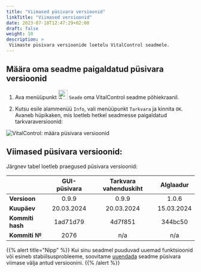 ```yaml
---
title: "Viimased püsivara versioonid"
linkTitle: "Viimased versioonid"
date: 2023-07-18T12:47:29+02:00
draft: false
weight: 10
description: >
 Viimaste püsivara versioonide loetelu VitalControl seadmele.
---
```


## Määra oma seadme paigaldatud püsivara versioonid

1. Ava menüüpunkt <img src="/icons/device.svg" width="25" align="bottom" alt="Seade" /> `Seade` oma VitalControl seadme põhiekraanil.

2. Kutsu esile alammenüü `Info`, vali menüüpunkt `Tarkvara` ja kinnita `OK`. Avaneb hüpikaken, mis loetleb hetkel seadmesse paigaldatud tarkvaraversioonid:

![VitalControl: määra püsivara versioonid](../images/firmware-versions.png "Kuva püsivara versioonid")

## Viimased püsivara versioonid:

Järgnev tabel loetleb praegused püsivara versioonid:

|                 | GUI-püsivara | Tarkvara vahenduskiht  | Alglaadur |
|-----------------|:------------:|:-----------:|:----------:|
| **Versioon**     | 0.9.9        | 0.9.9       | 1.0.6      |
| **Kuupäev**        | 20.03.2024   | 20.03.2024  | 15.03.2024 |
| **Kommiti hash** | 1ad71d79     | 4d7f851     | 344bc50    |
| **Kommiti №**    | 2076         | n/a         | n/a        |

{{% alert title="Nipp" %}}
Kui sinu seadmel puuduvad uuemad funktsioonid või esineb stabiilsusprobleeme, soovitame [uuendada](../update/) seadme püsivara viimase välja antud versioonini.
{{% /alert %}}
